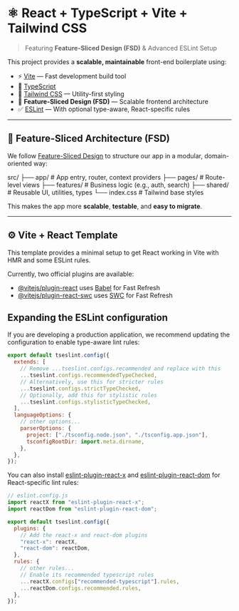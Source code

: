 # ⚛️ React + TypeScript + Vite + Tailwind CSS

> Featuring **Feature-Sliced Design (FSD)** & Advanced ESLint Setup

This project provides a **scalable, maintainable** front-end boilerplate using:

- ⚡️ [Vite](https://vitejs.dev) — Fast development build tool
- 🧠 [TypeScript](https://www.typescriptlang.org)
- 💨 [Tailwind CSS](https://tailwindcss.com) — Utility-first styling
- 🧱 **Feature-Sliced Design (FSD)** — Scalable frontend architecture
- ✅ [ESLint](https://eslint.org) — With optional type-aware, React-specific rules

---

## 🧩 Feature-Sliced Architecture (FSD)

We follow [Feature-Sliced Design](https://feature-sliced.design) to structure our app in a modular, domain-oriented way:

src/
├── app/ # App entry, router, context providers
├── pages/ # Route-level views
├── features/ # Business logic (e.g., auth, search)
├── shared/ # Reusable UI, utilities, types
└── index.css # Tailwind base styles

This makes the app more **scalable**, **testable**, and **easy to migrate**.

---

## ⚙️ Vite + React Template

This template provides a minimal setup to get React working in Vite with HMR and some ESLint rules.

Currently, two official plugins are available:

- [@vitejs/plugin-react](https://github.com/vitejs/vite-plugin-react/blob/main/packages/plugin-react) uses [Babel](https://babeljs.io/) for Fast Refresh
- [@vitejs/plugin-react-swc](https://github.com/vitejs/vite-plugin-react/blob/main/packages/plugin-react-swc) uses [SWC](https://swc.rs/) for Fast Refresh

## Expanding the ESLint configuration

If you are developing a production application, we recommend updating the configuration to enable type-aware lint rules:

```js
export default tseslint.config({
  extends: [
    // Remove ...tseslint.configs.recommended and replace with this
    ...tseslint.configs.recommendedTypeChecked,
    // Alternatively, use this for stricter rules
    ...tseslint.configs.strictTypeChecked,
    // Optionally, add this for stylistic rules
    ...tseslint.configs.stylisticTypeChecked,
  ],
  languageOptions: {
    // other options...
    parserOptions: {
      project: ["./tsconfig.node.json", "./tsconfig.app.json"],
      tsconfigRootDir: import.meta.dirname,
    },
  },
});
```

You can also install [eslint-plugin-react-x](https://github.com/Rel1cx/eslint-react/tree/main/packages/plugins/eslint-plugin-react-x) and [eslint-plugin-react-dom](https://github.com/Rel1cx/eslint-react/tree/main/packages/plugins/eslint-plugin-react-dom) for React-specific lint rules:

```js
// eslint.config.js
import reactX from "eslint-plugin-react-x";
import reactDom from "eslint-plugin-react-dom";

export default tseslint.config({
  plugins: {
    // Add the react-x and react-dom plugins
    "react-x": reactX,
    "react-dom": reactDom,
  },
  rules: {
    // other rules...
    // Enable its recommended typescript rules
    ...reactX.configs["recommended-typescript"].rules,
    ...reactDom.configs.recommended.rules,
  },
});
```

